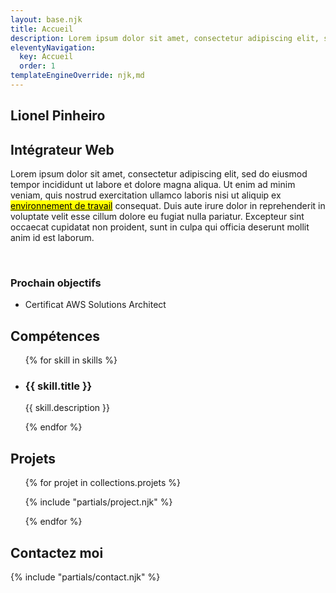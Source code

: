 ```yaml
---
layout: base.njk
title: Accueil
description: Lorem ipsum dolor sit amet, consectetur adipiscing elit, sed do eiusmod tempor incididunt ut labore et dolore magna aliqua.
eleventyNavigation:
  key: Accueil
  order: 1
templateEngineOverride: njk,md
---
```


<section>
  <h1>Lionel Pinheiro</h1>
  <h2>Intégrateur Web</h2>
  <p>Lorem ipsum dolor sit amet, consectetur adipiscing elit, sed do eiusmod tempor incididunt ut labore et dolore magna aliqua. Ut enim ad minim veniam, quis nostrud exercitation ullamco laboris nisi ut aliquip ex <a href="/setup" target="_blanck"><mark>environnement de travail</mark></a> consequat. Duis aute irure dolor in reprehenderit in voluptate velit esse cillum dolore eu fugiat nulla pariatur. Excepteur sint occaecat cupidatat non proident, sunt in culpa qui officia deserunt mollit anim id est laborum.</p>
  </br>
  <h3>Prochain objectifs</h3>
  <ul>
    <li class="list-item-style">Certificat AWS Solutions Architect</li>
  </ul>
</section>

<section>
<h2>Compétences</h2>
<ul id="skill">
  {% for skill in skills %}
  <li>
    <h3>{{ skill.title }}</h3>
    <p>{{ skill.description }}</p>
  </li>
  {% endfor %}
</ul>
</section>

<section>
<h2>Projets</h2>
<ul id="project_section">
{% for projet in collections.projets %}

{% include "partials/project.njk" %}

{% endfor %}

</ul>
</section>

<section>
<h2>Contactez moi</h2>
{% include "partials/contact.njk" %}
</section>
